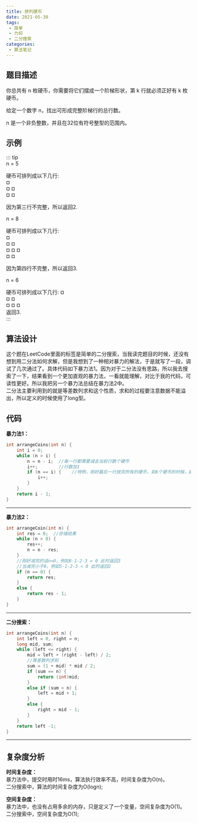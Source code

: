 ```yaml
---
title: 排列硬币
date: 2021-05-30
tags:
 - 简单
 - 力扣
 - 二分搜索
categories:
 - 算法笔记
---
```


## 题目描述
你总共有 n 枚硬币，你需要将它们摆成一个阶梯形状，第 k 行就必须正好有 k 枚硬币。  

给定一个数字 n，找出可形成完整阶梯行的总行数。  

n 是一个非负整数，并且在32位有符号整型的范围内。  

## 示例
::: tip  
n = 5  

硬币可排列成以下几行:  
¤  
¤ ¤  
¤ ¤  

因为第三行不完整，所以返回2.  


n = 8  

硬币可排列成以下几行:  
¤  
¤ ¤  
¤ ¤ ¤  
¤ ¤  

因为第四行不完整，所以返回3.  


n = 6

硬币可排列成以下几行:
¤  
¤ ¤  
¤ ¤ ¤  
返回3.  
:::  

## 算法设计
这个题在LeetCode里面的标签是简单的二分搜索，当我读完题目的时候，还没有想到用二分法如何求解，但是我想到了一种相对暴力的解法，于是就写了一段，调试了几次通过了。具体代码如下暴力法1。因为对于二分法没有思路，所以我去搜索了一下，结果看到一个更加直观的暴力法，一看就能理解，对比于我的代码，可读性更好。所以我把另一个暴力法总结在暴力法2中。  
二分法主要利用到的就是等差数列求和这个性质，求和的过程要注意数据不能溢出，所以定义的时候使用了long型。

## 代码

**暴力法1：**
```c
int arrangeCoins(int n) {
	int i = 0;
	while (n > i) {
		n = n - i;  //每一行都需要减去当前行数个硬币
		i++;		//行数加1
		if (n == i) {    //特例，刚好最后一行放完所有的硬币，如6个硬币的时候，能放3行
			i++;
		}
	}
	return i - 1;
}
```
---
**暴力法2：**  
```c
int arrangeCoin(int n) {
	int res = 0;  //存储结果
	while (n > 0) {
		res++;
		n = n - res;
	}
	//刚好减完的话n=0，例如6-1-2-3 = 0 此时返回3
	//当减完小于0，例如5-1-2-3 < 0 此时返回2
	if (n == 0) {
		return res;
	}
	else {
		return res - 1;
	}
}
```
---
**二分搜索：**  
```c
int arrangeCoins(int n) {
	int left = 0, right = n;
	long mid, sum;
	while (left <= right) {
		mid = left + (right - left) / 2;
		//等差数列求和
		sum = (1 + mid) * mid / 2;
		if (sum == n) {
			return (int)mid;
		}
		else if (sum < n) {
			left = mid + 1;
		}
		else {
			right = mid - 1;
		}
	}
	return left -1;
}
```
---

## 复杂度分析     
**时间复杂度：**   
暴力法中，提交时用时16ms，算法执行效率不高，时间复杂度为O(n)。  
二分搜索中，算法的时间复杂度为O(logn);

**空间复杂度：**   
暴力法中，也没有占用多余的内存，只是定义了一个变量，空间复杂度为O(1)。  
二分搜索中，空间复杂度为O(1);